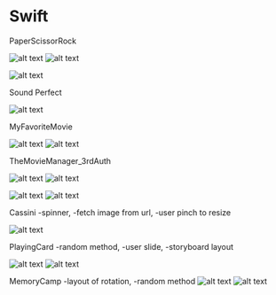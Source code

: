 # Swift

PaperScissorRock

![alt text](https://raw.githubusercontent.com/charleslin826/Swift/master/PaperScissorRock/1.png) 
![alt text](https://raw.githubusercontent.com/charleslin826/Swift/master/PaperScissorRock/2.png)


![alt text](https://raw.githubusercontent.com/charleslin826/Swift/master/PaperScissorRock/3.png)


Sound Perfect

![alt text](https://raw.githubusercontent.com/charleslin826/Swift/master/Sound%20Perfect/1.png) 


MyFavoriteMovie

![alt text](https://raw.githubusercontent.com/charleslin826/Swift/master/MyFavoriteMovie/1.png) 
![alt text](https://raw.githubusercontent.com/charleslin826/Swift/master/MyFavoriteMovie/2.png) 


TheMovieManager_3rdAuth

![alt text](https://raw.githubusercontent.com/charleslin826/Swift/master/TheMovieManager_3rdAuth/1.png) 
![alt text](https://raw.githubusercontent.com/charleslin826/Swift/master/TheMovieManager_3rdAuth/2.png) 

![alt text](https://raw.githubusercontent.com/charleslin826/Swift/master/TheMovieManager_3rdAuth/3.png) 
![alt text](https://raw.githubusercontent.com/charleslin826/Swift/master/TheMovieManager_3rdAuth/5.png) 

Cassini
-spinner, 
-fetch image from url, 
-user pinch to resize

![alt text](https://raw.githubusercontent.com/charleslin826/Swift/master/Cassini/1.png) 

PlayingCard
-random method, 
-user slide, 
-storyboard layout

![alt text](https://raw.githubusercontent.com/charleslin826/Swift/master/PlayingCard/1.png) 
![alt text](https://raw.githubusercontent.com/charleslin826/Swift/master/PlayingCard/2.png) 

MemoryCamp
-layout of rotation, 
-random method
![alt text](https://raw.githubusercontent.com/charleslin826/Swift/master/MemoryCamp/1.png) 
![alt text](https://raw.githubusercontent.com/charleslin826/Swift/master/MemoryCamp/2.png) 
